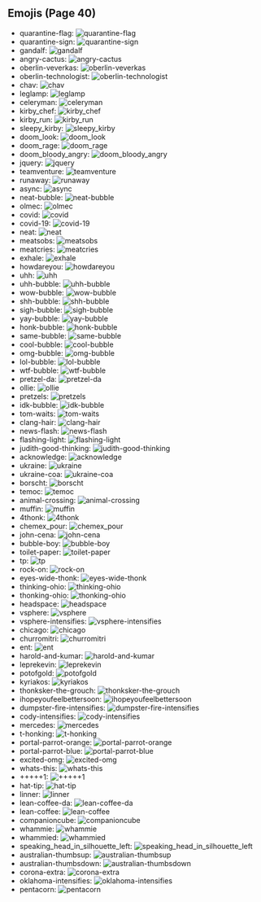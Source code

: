 
## Emojis (Page 40)

* quarantine-flag: ![quarantine-flag](/output/quarantine-flag.png)
* quarantine-sign: ![quarantine-sign](/output/quarantine-sign.gif)
* gandalf: ![gandalf](/output/gandalf.png)
* angry-cactus: ![angry-cactus](/output/angry-cactus.gif)
* oberlin-veverkas: ![oberlin-veverkas](/output/oberlin-veverkas.png)
* oberlin-technologist: ![oberlin-technologist](/output/oberlin-technologist.png)
* chav: ![chav](/output/chav.png)
* leglamp: ![leglamp](/output/leglamp.jpg)
* celeryman: ![celeryman](/output/celeryman.gif)
* kirby_chef: ![kirby_chef](/output/kirby_chef.gif)
* kirby_run: ![kirby_run](/output/kirby_run.gif)
* sleepy_kirby: ![sleepy_kirby](/output/sleepy_kirby.gif)
* doom_look: ![doom_look](/output/doom_look.gif)
* doom_rage: ![doom_rage](/output/doom_rage.gif)
* doom_bloody_angry: ![doom_bloody_angry](/output/doom_bloody_angry.png)
* jquery: ![jquery](/output/jquery.jpg)
* teamventure: ![teamventure](/output/teamventure.gif)
* runaway: ![runaway](/output/runaway.gif)
* async: ![async](/output/async)
* neat-bubble: ![neat-bubble](/output/neat-bubble.gif)
* olmec: ![olmec](/output/olmec.jpg)
* covid: ![covid](/output/covid)
* covid-19: ![covid-19](/output/covid-19)
* neat: ![neat](/output/neat.png)
* meatsobs: ![meatsobs](/output/meatsobs.png)
* meatcries: ![meatcries](/output/meatcries.png)
* exhale: ![exhale](/output/exhale.png)
* howdareyou: ![howdareyou](/output/howdareyou.png)
* uhh: ![uhh](/output/uhh.gif)
* uhh-bubble: ![uhh-bubble](/output/uhh-bubble)
* wow-bubble: ![wow-bubble](/output/wow-bubble.gif)
* shh-bubble: ![shh-bubble](/output/shh-bubble.gif)
* sigh-bubble: ![sigh-bubble](/output/sigh-bubble.gif)
* yay-bubble: ![yay-bubble](/output/yay-bubble.gif)
* honk-bubble: ![honk-bubble](/output/honk-bubble.gif)
* same-bubble: ![same-bubble](/output/same-bubble.gif)
* cool-bubble: ![cool-bubble](/output/cool-bubble.gif)
* omg-bubble: ![omg-bubble](/output/omg-bubble.gif)
* lol-bubble: ![lol-bubble](/output/lol-bubble.gif)
* wtf-bubble: ![wtf-bubble](/output/wtf-bubble.gif)
* pretzel-da: ![pretzel-da](/output/pretzel-da.png)
* ollie: ![ollie](/output/ollie.jpg)
* pretzels: ![pretzels](/output/pretzels.png)
* idk-bubble: ![idk-bubble](/output/idk-bubble.gif)
* tom-waits: ![tom-waits](/output/tom-waits.png)
* clang-hair: ![clang-hair](/output/clang-hair.png)
* news-flash: ![news-flash](/output/news-flash.gif)
* flashing-light: ![flashing-light](/output/flashing-light.gif)
* judith-good-thinking: ![judith-good-thinking](/output/judith-good-thinking.png)
* acknowledge: ![acknowledge](/output/acknowledge.png)
* ukraine: ![ukraine](/output/ukraine.png)
* ukraine-coa: ![ukraine-coa](/output/ukraine-coa.png)
* borscht: ![borscht](/output/borscht.gif)
* temoc: ![temoc](/output/temoc.png)
* animal-crossing: ![animal-crossing](/output/animal-crossing.png)
* muffin: ![muffin](/output/muffin.png)
* 4thonk: ![4thonk](/output/4thonk.png)
* chemex_pour: ![chemex_pour](/output/chemex_pour.gif)
* john-cena: ![john-cena](/output/john-cena.png)
* bubble-boy: ![bubble-boy](/output/bubble-boy.png)
* toilet-paper: ![toilet-paper](/output/toilet-paper.png)
* tp: ![tp](/output/tp)
* rock-on: ![rock-on](/output/rock-on.gif)
* eyes-wide-thonk: ![eyes-wide-thonk](/output/eyes-wide-thonk.gif)
* thinking-ohio: ![thinking-ohio](/output/thinking-ohio.gif)
* thonking-ohio: ![thonking-ohio](/output/thonking-ohio.png)
* headspace: ![headspace](/output/headspace.png)
* vsphere: ![vsphere](/output/vsphere.png)
* vsphere-intensifies: ![vsphere-intensifies](/output/vsphere-intensifies.gif)
* chicago: ![chicago](/output/chicago.png)
* churromitri: ![churromitri](/output/churromitri.png)
* ent: ![ent](/output/ent.png)
* harold-and-kumar: ![harold-and-kumar](/output/harold-and-kumar.jpg)
* leprekevin: ![leprekevin](/output/leprekevin.png)
* potofgold: ![potofgold](/output/potofgold.png)
* kyriakos: ![kyriakos](/output/kyriakos.jpg)
* thonksker-the-grouch: ![thonksker-the-grouch](/output/thonksker-the-grouch)
* ihopeyoufeelbettersoon: ![ihopeyoufeelbettersoon](/output/ihopeyoufeelbettersoon)
* dumpster-fire-intensifies: ![dumpster-fire-intensifies](/output/dumpster-fire-intensifies.gif)
* cody-intensifies: ![cody-intensifies](/output/cody-intensifies.gif)
* mercedes: ![mercedes](/output/mercedes.png)
* t-honking: ![t-honking](/output/t-honking.gif)
* portal-parrot-orange: ![portal-parrot-orange](/output/portal-parrot-orange.gif)
* portal-parrot-blue: ![portal-parrot-blue](/output/portal-parrot-blue.gif)
* excited-omg: ![excited-omg](/output/excited-omg.gif)
* whats-this: ![whats-this](/output/whats-this.png)
* +++++1: ![+++++1](/output/+++++1.png)
* hat-tip: ![hat-tip](/output/hat-tip.gif)
* linner: ![linner](/output/linner)
* lean-coffee-da: ![lean-coffee-da](/output/lean-coffee-da.png)
* lean-coffee: ![lean-coffee](/output/lean-coffee.png)
* companioncube: ![companioncube](/output/companioncube.png)
* whammie: ![whammie](/output/whammie.gif)
* whammied: ![whammied](/output/whammied.gif)
* speaking_head_in_silhouette_left: ![speaking_head_in_silhouette_left](/output/speaking_head_in_silhouette_left.png)
* australian-thumbsup: ![australian-thumbsup](/output/australian-thumbsup.png)
* australian-thumbsdown: ![australian-thumbsdown](/output/australian-thumbsdown.png)
* corona-extra: ![corona-extra](/output/corona-extra.png)
* oklahoma-intensifies: ![oklahoma-intensifies](/output/oklahoma-intensifies.gif)
* pentacorn: ![pentacorn](/output/pentacorn.jpg)
